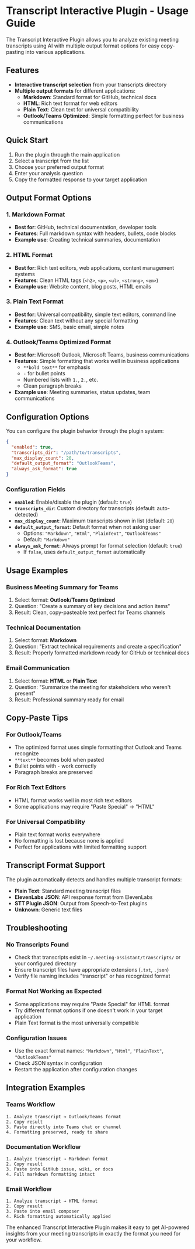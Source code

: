 # Transcript Interactive Plugin - Usage Guide

The Transcript Interactive Plugin allows you to analyze existing meeting transcripts using AI with multiple output format options for easy copy-pasting into various applications.

## Features

- **Interactive transcript selection** from your transcripts directory
- **Multiple output formats** for different applications:
  - **Markdown**: Standard format for GitHub, technical docs
  - **HTML**: Rich text format for web editors
  - **Plain Text**: Clean text for universal compatibility
  - **Outlook/Teams Optimized**: Simple formatting perfect for business communications

## Quick Start

1. Run the plugin through the main application
2. Select a transcript from the list
3. Choose your preferred output format
4. Enter your analysis question
5. Copy the formatted response to your target application

## Output Format Options

### 1. Markdown Format

- **Best for**: GitHub, technical documentation, developer tools
- **Features**: Full markdown syntax with headers, bullets, code blocks
- **Example use**: Creating technical summaries, documentation

### 2. HTML Format

- **Best for**: Rich text editors, web applications, content management systems
- **Features**: Clean HTML tags (`<h2>`, `<p>`, `<ul>`, `<strong>`, `<em>`)
- **Example use**: Website content, blog posts, HTML emails

### 3. Plain Text Format

- **Best for**: Universal compatibility, simple text editors, command line
- **Features**: Clean text without any special formatting
- **Example use**: SMS, basic email, simple notes

### 4. Outlook/Teams Optimized Format

- **Best for**: Microsoft Outlook, Microsoft Teams, business communications
- **Features**: Simple formatting that works well in business applications
  - `**bold text**` for emphasis
  - `-` for bullet points
  - Numbered lists with `1.`, `2.`, etc.
  - Clean paragraph breaks
- **Example use**: Meeting summaries, status updates, team communications

## Configuration Options

You can configure the plugin behavior through the plugin system:

```json
{
  "enabled": true,
  "transcripts_dir": "/path/to/transcripts",
  "max_display_count": 20,
  "default_output_format": "OutlookTeams",
  "always_ask_format": true
}
```

### Configuration Fields

- **`enabled`**: Enable/disable the plugin (default: `true`)
- **`transcripts_dir`**: Custom directory for transcripts (default: auto-detected)
- **`max_display_count`**: Maximum transcripts shown in list (default: `20`)
- **`default_output_format`**: Default format when not asking user
  - Options: `"Markdown"`, `"Html"`, `"PlainText"`, `"OutlookTeams"`
  - Default: `"Markdown"`
- **`always_ask_format`**: Always prompt for format selection (default: `true`)
  - If `false`, uses `default_output_format` automatically

## Usage Examples

### Business Meeting Summary for Teams

1. Select format: **Outlook/Teams Optimized**
2. Question: "Create a summary of key decisions and action items"
3. Result: Clean, copy-pasteable text perfect for Teams channels

### Technical Documentation

1. Select format: **Markdown**
2. Question: "Extract technical requirements and create a specification"
3. Result: Properly formatted markdown ready for GitHub or technical docs

### Email Communication

1. Select format: **HTML** or **Plain Text**
2. Question: "Summarize the meeting for stakeholders who weren't present"
3. Result: Professional summary ready for email

## Copy-Paste Tips

### For Outlook/Teams

- The optimized format uses simple formatting that Outlook and Teams recognize
- `**text**` becomes bold when pasted
- Bullet points with `-` work correctly
- Paragraph breaks are preserved

### For Rich Text Editors

- HTML format works well in most rich text editors
- Some applications may require "Paste Special" → "HTML"

### For Universal Compatibility

- Plain text format works everywhere
- No formatting is lost because none is applied
- Perfect for applications with limited formatting support

## Transcript Format Support

The plugin automatically detects and handles multiple transcript formats:

- **Plain Text**: Standard meeting transcript files
- **ElevenLabs JSON**: API response format from ElevenLabs
- **STT Plugin JSON**: Output from Speech-to-Text plugins
- **Unknown**: Generic text files

## Troubleshooting

### No Transcripts Found

- Check that transcripts exist in `~/.meeting-assistant/transcripts/` or your configured directory
- Ensure transcript files have appropriate extensions (`.txt`, `.json`)
- Verify file naming includes "transcript" or has recognized format

### Format Not Working as Expected

- Some applications may require "Paste Special" for HTML format
- Try different format options if one doesn't work in your target application
- Plain Text format is the most universally compatible

### Configuration Issues

- Use the exact format names: `"Markdown"`, `"Html"`, `"PlainText"`, `"OutlookTeams"`
- Check JSON syntax in configuration
- Restart the application after configuration changes

## Integration Examples

### Teams Workflow

```
1. Analyze transcript → Outlook/Teams format
2. Copy result
3. Paste directly into Teams chat or channel
4. Formatting preserved, ready to share
```

### Documentation Workflow

```
1. Analyze transcript → Markdown format
2. Copy result
3. Paste into GitHub issue, wiki, or docs
4. Full markdown formatting intact
```

### Email Workflow

```
1. Analyze transcript → HTML format
2. Copy result
3. Paste into email composer
4. Rich formatting automatically applied
```

The enhanced Transcript Interactive Plugin makes it easy to get AI-powered insights from your meeting transcripts in exactly the format you need for your workflow.
